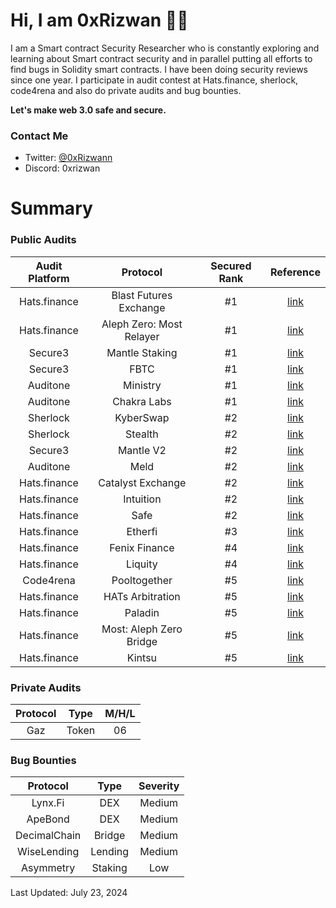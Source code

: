 Hi, I am 0xRizwan :raising_hand_man:
================================
I am a Smart contract Security Researcher who is constantly exploring and learning about Smart contract security and in parallel putting all efforts to find bugs in Solidity smart contracts. I have been doing security reviews since one year. I participate in audit contest at Hats.finance, sherlock, code4rena and also do private audits and bug bounties.

**Let's make web 3.0 safe and secure.**

### Contact Me
- Twitter: [@0xRizwann](https://twitter.com/0xRizwann)
- Discord: 0xrizwan

# Summary

### Public Audits 
| Audit Platform | Protocol | Secured Rank | Reference | 
|:--:|:--:|:--:|:--:|
| Hats.finance | Blast Futures Exchange | #1 | [link](https://app.hats.finance/audit-competitions/blast-futures-exchange-0x97895c329b950755566ddcdad3395caaea395074/leaderboard) |
| Hats.finance | Aleph Zero: Most Relayer | #1 | [link](https://app.hats.finance/audit-competitions/aleph-zero-most-relayer-0xd51be7e53f99f5f0153e1a3c154736adfd4c65e9/leaderboard) |
| Secure3 | Mantle Staking | #1 | [link](https://app.secure3.io/8cf76f955c?tab=detail) |
| Secure3 | FBTC | #1 | [link](https://app.secure3.io/8cf76f955c?tab=detail) |
| Auditone | Ministry | #1 | [link](https://app.auditone.io/publicprofile/Mohammed%20Rizwan) |
| Auditone | Chakra Labs | #1 | [link](https://www.auditone.io/audit-report/chakralabs) |
| Sherlock | KyberSwap | #2 | [link](https://audits.sherlock.xyz/contests/103/leaderboard) | 
| Sherlock | Stealth | #2 | [link](https://audits.sherlock.xyz/contests/201/leaderboard) | 
| Secure3 | Mantle V2 | #2 | [link](https://app.secure3.io/8cf76f955c?tab=winners) |
| Auditone | Meld | #2 | [link](https://www.auditone.io/audit-report/meld) |
| Hats.finance | Catalyst Exchange | #2 | [link](https://app.hats.finance/audit-competitions/catalyst-exchange-0x3026c1ea29bf1280f99b41934b2cb65d053c9db4/leaderboard) |
| Hats.finance | Intuition | #2 | [link](https://app.hats.finance/audit-competitions/intuition-0x538dbadc50cc87b281cd655f1edbc6ebda02a66a/leaderboard) |
| Hats.finance | Safe | #2 | [link](https://app.hats.finance/audit-competitions/safe-0x2909fdefd24a1ced675cb1444918fa766d76bdac/leaderboard) |
| Hats.finance | Etherfi | #3 | [link](https://app.hats.finance/audit-competitions/etherfi-0x36c3b77853dec9c4a237a692623293223d4b9bc4/leaderboard) | 
| Hats.finance | Fenix Finance | #4 | [link](https://app.hats.finance/audit-competitions/fenix-finance-0x83dbe5aa378f3ce160ed084daf85f621289fb92f/leaderboard) |
| Hats.finance | Liquity | #4 | [link](https://app.hats.finance/audit-competitions/liquity-0x6137d49e0e68615a3fedfed0ecf9b1edea1441d8/leaderboard) |
| Code4rena | Pooltogether | #5 | [link](https://code4rena.com/audits/2023-08-pooltogether-v5-part-deux) | 
| Hats.finance | HATs Arbitration | #5 | [link](https://app.hats.finance/audit-competitions/hats-arbitration-contracts-0x79a618f675857b45934ca1c413fd5f409cf89735/leaderboard) |
| Hats.finance | Paladin | #5 | [link](https://app.hats.finance/audit-competitions/paladin-0x1610bfde27e57b068af7f38aec3d2a7b1d146989/leaderboard) |
| Hats.finance | Most: Aleph Zero Bridge | #5 | [link](https://app.hats.finance/audit-competitions/most-aleph-zero-bridge-0xab7c1d45ae21e7133574746b2985c58e0ae2e61d/leaderboard) |
| Hats.finance | Kintsu | #5 | [link](https://app.hats.finance/audit-competitions/kintsu-0x7d70f9442af3a9a0a734fa6a1b4857f25518e9d2/leaderboard) |

### Private Audits 
| Protocol | Type | M/H/L |
|:--:|:--:|:--:|
| Gaz | Token | 06 |

### Bug Bounties 
| Protocol | Type | Severity |
|:--:|:--:|:--:|
| Lynx.Fi | DEX | Medium |
| ApeBond | DEX | Medium |
| DecimalChain | Bridge | Medium |
| WiseLending | Lending | Medium |
| Asymmetry | Staking | Low |




Last Updated: July 23, 2024
